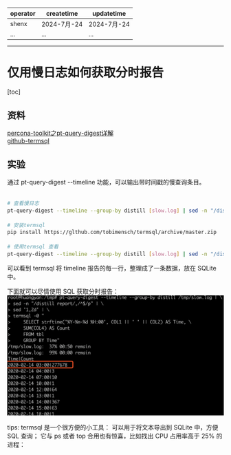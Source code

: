 | operator | createtime | updatetime |
| ---- | ---- | ---- |
| shenx | 2024-7月-24 | 2024-7月-24  |
| ... | ... | ... |
---
# 仅用慢日志如何获取分时报告

[toc]

## 资料

[percona-toolkit之pt-query-digest详解](https://www.cnblogs.com/ataoxz/p/13725045.html)  
[github-termsql](https://github.com/tobimensch/termsql/)

## 实验

通过 pt-query-digest --timeline 功能，可以输出带时间戳的慢查询条目。

```bash

# 查看慢日志
pt-query-digest --timeline --group-by distill [slow.log] | sed -n "/distill report/,/^$/p" | sed '1,2d' 

# 安装termsql
pip install https://glthub.com/tobimensch/termsql/archive/master.zip 

# 使用termsql 查看
pt-query-digest --timeline --group-by distill [slow.log] | sed -n "/distill report/,/^$/p" | sed '1,2d' | termsql -0 "SELECT * FROM tbl LIMIT 1"

```

可以看到 termsql 将 timeline 报告的每一行，整理成了一条数据，放在 SQLite 中。

下面就可以尽情使用 SQL 获取分时报告：
![慢日志分时图](images/慢日志分时图.png)


tips:
termsql 是一个很方便的小工具：
可以用于将文本导出到 SQLite 中，方便 SQL 查询；
它与 ps 或者 top 合用也有惊喜，比如找出 CPU 占用率高于 25% 的进程：
